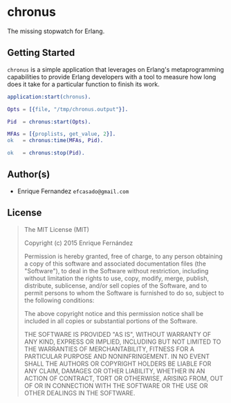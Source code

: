 # chronus

The missing stopwatch for Erlang.

## Getting Started

`chronus` is a simple application that leverages on Erlang's metaprogramming
capabilities to provide Erlang developers with a tool to measure how long does
it take for a particular function to finish its work.

```erlang
application:start(chronus).

Opts = [{file, "/tmp/chronus.output"}].

Pid  = chronus:start(Opts).

MFAs = [{proplists, get_value, 2}].
ok   = chronus:time(MFAs, Pid).

ok   = chronus:stop(Pid).
```


## Author(s)

- Enrique Fernandez `efcasado@gmail.com`


## License

> The MIT License (MIT)
>
> Copyright (c) 2015 Enrique Fernández
>
> Permission is hereby granted, free of charge, to any person obtaining
> a copy of this software and associated documentation files (the
> "Software"), to deal in the Software without restriction, including
> without limitation the rights to use, copy, modify, merge, publish,
> distribute, sublicense, and/or sell copies of the Software, and to
> permit persons to whom the Software is furnished to do so, subject to
> the following conditions:
>
> The above copyright notice and this permission notice shall be
> included in all copies or substantial portions of the Software.
>
> THE SOFTWARE IS PROVIDED "AS IS", WITHOUT WARRANTY OF ANY KIND,
> EXPRESS OR IMPLIED, INCLUDING BUT NOT LIMITED TO THE WARRANTIES OF
> MERCHANTABILITY, FITNESS FOR A PARTICULAR PURPOSE AND
> NONINFRINGEMENT. IN NO EVENT SHALL THE AUTHORS OR COPYRIGHT HOLDERS BE
> LIABLE FOR ANY CLAIM, DAMAGES OR OTHER LIABILITY, WHETHER IN AN ACTION
> OF CONTRACT, TORT OR OTHERWISE, ARISING FROM, OUT OF OR IN CONNECTION
> WITH THE SOFTWARE OR THE USE OR OTHER DEALINGS IN THE SOFTWARE.
